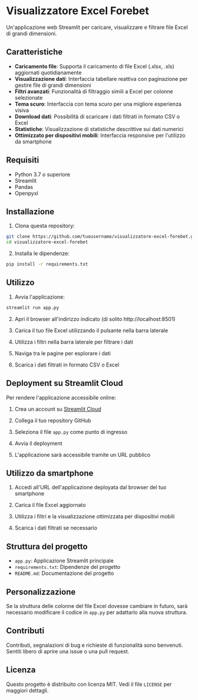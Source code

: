 # Visualizzatore Excel Forebet

Un'applicazione web Streamlit per caricare, visualizzare e filtrare file Excel di grandi dimensioni.

## Caratteristiche

- **Caricamento file**: Supporta il caricamento di file Excel (.xlsx, .xls) aggiornati quotidianamente
- **Visualizzazione dati**: Interfaccia tabellare reattiva con paginazione per gestire file di grandi dimensioni
- **Filtri avanzati**: Funzionalità di filtraggio simili a Excel per colonne selezionate
- **Tema scuro**: Interfaccia con tema scuro per una migliore esperienza visiva
- **Download dati**: Possibilità di scaricare i dati filtrati in formato CSV o Excel
- **Statistiche**: Visualizzazione di statistiche descrittive sui dati numerici
- **Ottimizzato per dispositivi mobili**: Interfaccia responsive per l'utilizzo da smartphone

## Requisiti

- Python 3.7 o superiore
- Streamlit
- Pandas
- Openpyxl

## Installazione

1. Clona questa repository:
```bash
git clone https://github.com/tuousername/visualizzatore-excel-forebet.git
cd visualizzatore-excel-forebet
```

2. Installa le dipendenze:
```bash
pip install -r requirements.txt
```

## Utilizzo

1. Avvia l'applicazione:
```bash
streamlit run app.py
```

2. Apri il browser all'indirizzo indicato (di solito http://localhost:8501)

3. Carica il tuo file Excel utilizzando il pulsante nella barra laterale

4. Utilizza i filtri nella barra laterale per filtrare i dati

5. Naviga tra le pagine per esplorare i dati

6. Scarica i dati filtrati in formato CSV o Excel

## Deployment su Streamlit Cloud

Per rendere l'applicazione accessibile online:

1. Crea un account su [Streamlit Cloud](https://streamlit.io/cloud)

2. Collega il tuo repository GitHub

3. Seleziona il file `app.py` come punto di ingresso

4. Avvia il deployment

5. L'applicazione sarà accessibile tramite un URL pubblico

## Utilizzo da smartphone

1. Accedi all'URL dell'applicazione deployata dal browser del tuo smartphone

2. Carica il file Excel aggiornato

3. Utilizza i filtri e la visualizzazione ottimizzata per dispositivi mobili

4. Scarica i dati filtrati se necessario

## Struttura del progetto

- `app.py`: Applicazione Streamlit principale
- `requirements.txt`: Dipendenze del progetto
- `README.md`: Documentazione del progetto

## Personalizzazione

Se la struttura delle colonne del file Excel dovesse cambiare in futuro, sarà necessario modificare il codice in `app.py` per adattarlo alla nuova struttura.

## Contributi

Contributi, segnalazioni di bug e richieste di funzionalità sono benvenuti. Sentiti libero di aprire una issue o una pull request.

## Licenza

Questo progetto è distribuito con licenza MIT. Vedi il file `LICENSE` per maggiori dettagli.
